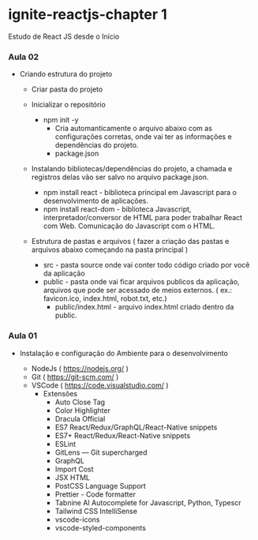 # ignite-reactjs-chapter 1

Estudo de React JS desde o Início

### Aula 02

- Criando estrutura do projeto

  - Criar pasta do projeto
  - Inicializar o repositório

    - npm init -y
      - Cria automanticamente o arquivo abaixo com as configurações corretas, onde vai ter as informações e dependências do projeto.
      - package.json

  - Instalando bibliotecas/dependências do projeto, a chamada e registros delas vão ser salvo no arquivo package.json.
    - npm install react - biblioteca principal em Javascript para o desenvolvimento de aplicações.
    - npm install react-dom - biblioteca Javascript, interpretador/conversor de HTML para poder trabalhar React com Web. Comunicação do Javascript com o HTML.
  - Estrutura de pastas e arquivos ( fazer a criação das pastas e arquivos abaixo começando na pasta principal )
    - src - pasta source onde vai conter todo código criado por você da aplicação
    - public - pasta onde vai ficar arquivos publicos da aplicação, arquivos que pode ser acessado de meios externos. ( ex.: favicon.ico, index.html, robot.txt, etc.)
      - public/index.html - arquivo index.html criado dentro da public.

### Aula 01

- Instalação e configuração do Ambiente para o desenvolvimento

  - NodeJs ( https://nodejs.org/ )
  - Git ( https://git-scm.com/ )
  - VSCode ( https://code.visualstudio.com/ )
    - Extensões
      - Auto Close Tag
      - Color Highlighter
      - Dracula Official
      - ES7 React/Redux/GraphQL/React-Native snippets
      - ES7+ React/Redux/React-Native snippets
      - ESLint
      - GitLens — Git supercharged
      - GraphQL
      - Import Cost
      - JSX HTML <tags/>
      - PostCSS Language Support
      - Prettier - Code formatter
      - Tabnine AI Autocomplete for Javascript, Python, Typescr
      - Tailwind CSS IntelliSense
      - vscode-icons
      - vscode-styled-components
